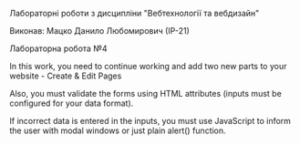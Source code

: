 Лабораторні роботи з дисципліни "Вебтехнології та вебдизайн"

Виконав: Мацко Данило Любомирович (ІР-21)

Лабораторна робота №4

In this work, you need to continue working and add two new 
parts to your website - Create & Edit Pages

Also, you must validate the forms using HTML attributes (inputs must be
configured for your data format).

If incorrect data is entered in the inputs, you must use JavaScript to inform
the user with modal windows or just plain alert() function.
